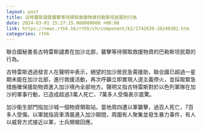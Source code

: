 ```yaml
---
layout: post
title: 古特雷斯譴責襲擊等待領取救援物資巴勒斯坦民眾的行為
date: 2024-03-01 15:27:15.000000000 +08:00
link: https://news.rthk.hk/rthk/ch/component/k2/1742639-20240301.htm
categories: rthk
---
```


聯合國秘書長古特雷斯譴責在加沙北部，襲擊等待領取救援物資的巴勒斯坦民眾的行為。

古特雷斯透過發言人在聲明中表示，絕望的加沙居民急需援助，聯合國已超過一星期未能在加沙北部，進行救援活動，再次呼籲立即實現人道主義停火，並採取緊急措施確保援助物資進入加沙境內全部地方。聲明又指古特雷斯對於以色列軍隊在加沙的軍事行動，已造成超過3萬人死亡、7萬多人受傷表示震驚。

加沙衞生部門指加沙城一個物資領取站，當地周四遭以軍襲擊，過百人死亡，7百多人受傷。以軍就指貨車清晨進入加沙期間，周圍有人聚集並發生暴力事件，有人以威脅方式接近以軍，士兵開槍回應。
